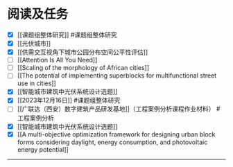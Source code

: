 # 阅读及任务

- [x] [[课题组整体研究]] #课题组整体研究
- [x] [[光伏城市]]
- [x] [[供需交互视角下城市公园分布空间公平性评估]]
- [ ] [[Attention Is All You Need]]
- [ ] [[Scaling of the morphology of African cities]]
- [ ] [[The potential of implementing superblocks for multifunctional street use in cities]]
- [x] [[智能城市建筑中光伏系统设计选题]]
- [x] [[2023年12月16日]] #课题组整体研究
- [ ] [[广联达（西安）数字建筑产品研发基地]]（工程案例分析课程作业材料） #工程案例分析 
- [x] [[智能城市建筑中光伏系统设计选题]]
- [x] [[A multi-objective optimization framework for designing urban block forms considering daylight, energy consumption, and photovoltaic energy potential]]

---

